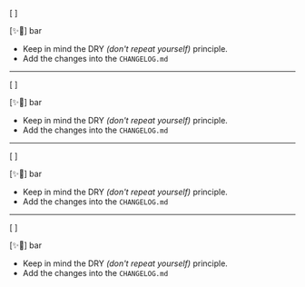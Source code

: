 [ ]

[✨🍯] bar

-   Keep in mind the DRY _(don't repeat yourself)_ principle.
-   Add the changes into the `CHANGELOG.md`

---

[ ]

[✨🍯] bar

-   Keep in mind the DRY _(don't repeat yourself)_ principle.
-   Add the changes into the `CHANGELOG.md`

---

[ ]

[✨🍯] bar

-   Keep in mind the DRY _(don't repeat yourself)_ principle.
-   Add the changes into the `CHANGELOG.md`

---

[ ]

[✨🍯] bar

-   Keep in mind the DRY _(don't repeat yourself)_ principle.
-   Add the changes into the `CHANGELOG.md`